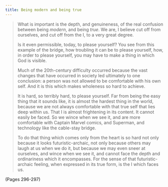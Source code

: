 ```yaml
---
title: Being modern and being true
---
```


> What is important is the depth, and genuineness, of the real confusion between being *modern*, and being *true*. We are, I believe cut off from ourselves, and cut off from the I, to a very great degree.
> 
> Is it even permissible, today, to please yourself? You see from this example of the bridge, how troubling it can be to please yourself, how, in order to please yourself, you may have to make a thing in which God is visible.
> 
> Much of the 20th-century difficulty occurred because the vast changes that have occurred in society led ultimately to one conclusion: a person was not allowed to be comfortable with his own self. And it is this which makes wholeness so hard to achieve.
> 
> It is hard, so terribly hard, to please yourself. Far from being the easy thing that it sounds like, it is almost the hardest thing in the world, because we are not always comfortable with that true self that lies deep within us. That I is almost frightening in its content. It cannot easily be faced. So we wince when we see it, and are more comfortable with Captain Marvel comics, and Superman, and technology like the cable-stay bridge.
> 
> To do that thing which comes only from the heart is so hard not only because it looks futuristic-archaic, not only because others may laugh at us when we do it, but because we may even sneer at ourselves, and wince when we see it, and cannot face the depth and ordinariness which it encompasses. For the sense of that futuristic-archaic feeling, when expressed in its true form, is the I which faces us.

(Pages 296-297)